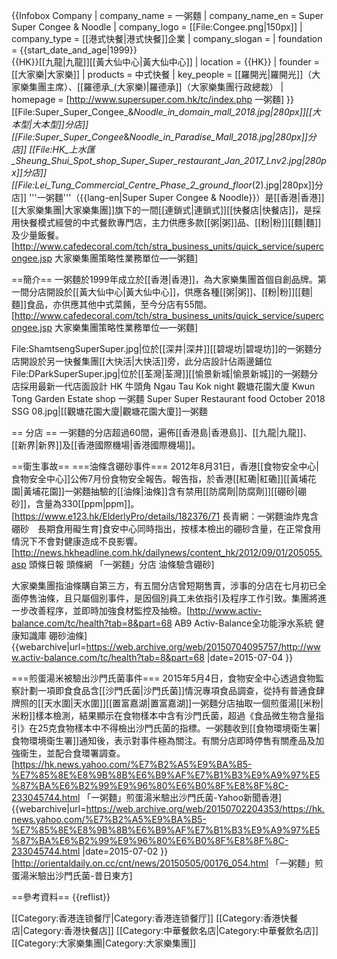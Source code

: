 {{Infobox Company 
| company_name     = 一粥麵
| company_name_en  = Super Super Congee & Noodle
| company_logo     = [[File:Congee.png|150px]]
| company_type     = [[港式快餐|港式快餐]]企業
| company_slogan   = 
| foundation       = {{start_date_and_age|1999}}<br>{{HK}}[[九龍|九龍]][[黃大仙中心|黃大仙中心]]
| location         = {{HK}}
| founder          = [[大家樂|大家樂]]
| products         = 中式快餐
| key_people       = [[羅開光|羅開光]]（大家樂集團主席）、[[羅德承_(大家樂)|羅德承]]（大家樂集團行政總裁）
| homepage         = [http://www.supersuper.com.hk/tc/index.php 一粥麵]
}}
[[File:Super_Super_Congee_&_Noodle_in_domain_mall_2018.jpg|280px]][[大本型|大本型]]分店]]
[[File:Super_Super_Congee_&_Noodle_in_Paradise_Mall_2018.jpg|280px]]分店]]
[[File:HK_上水匯_Sheung_Shui_Spot_shop_Super_Super_restaurant_Jan_2017_Lnv2.jpg|280px]]分店]]
[[File:Lei_Tung_Commercial_Centre_Phase_2_ground_floor_(2).jpg|280px]]分店]]
'''一粥麵'''（{{lang-en|Super Super Congee & Noodle}}）是[[香港|香港]][[大家樂集團|大家樂集團]]旗下的一間[[連鎖式|連鎖式]][[快餐店|快餐店]]，是採用快餐模式經營的中式餐飲專門店，主力供應多款[[粥|粥]]品、[[粉|粉]][[麵|麵]]及少量飯餐。<ref name="大家樂集團策略性業務單位">[http://www.cafedecoral.com/tch/stra_business_units/quick_service/supercongee.jsp 大家樂集團策略性業務單位—一粥麵]</ref>

==簡介==
一粥麵於1999年成立於[[香港|香港]]，為大家樂集團首個自創品牌。第一間分店開設於[[黃大仙中心|黃大仙中心]]，供應各種[[粥|粥]]、[[粉|粉]][[麵|麵]]食品，亦供應其他中式菜餚，至今分店有55間。<ref name="大家樂集團策略性業務單位">[http://www.cafedecoral.com/tch/stra_business_units/quick_service/supercongee.jsp 大家樂集團策略性業務單位—一粥麵]</ref>

<gallery>
File:ShamtsengSuperSuper.jpg|位於[[深井|深井]][[碧堤坊|碧堤坊]]的一粥麵分店開設於另一快餐集團[[大快活|大快活]]旁，此分店設計佔兩邊鋪位
File:DParkSuperSuper.jpg|位於[[荃灣|荃灣]][[愉景新城|愉景新城]]的一粥麵分店採用最新一代店面設計
HK 牛頭角 Ngau Tau Kok night 觀塘花園大廈 Kwun Tong Garden Estate shop 一粥麵 Super Super Restaurant food October 2018 SSG 08.jpg|[[觀塘花園大廈|觀塘花園大廈]]一粥麵
</gallery>

== 分店 ==
一粥麵的分店超過60間，遍佈[[香港島|香港島]]、[[九龍|九龍]]、[[新界|新界]]及[[香港國際機場|香港國際機場]]。

==衛生事故==
===油條含硼砂事件===
2012年8月31日，香港[[食物安全中心|食物安全中心]]公佈7月份食物安全報告。報告指，於香港[[紅磡|紅磡]][[黃埔花園|黃埔花園]]一粥麵抽驗的[[油條|油條]]含有禁用[[防腐劑|防腐劑]][[硼砂|硼砂]]，含量為330[[ppm|ppm]]。<ref>[https://www.e123.hk/ElderlyPro/details/182376/71 長青網：一粥麵油炸鬼含硼砂　長期食用礙生育]</ref>食安中心同時指出，按樣本檢出的硼砂含量，在正常食用情況下不會對健康造成不良影響。<ref>[http://news.hkheadline.com.hk/dailynews/content_hk/2012/09/01/205055.asp 頭條日報 頭條網 「一粥麵」分店 油條驗含硼砂]</ref>

大家樂集團指油條購自第三方，有五間分店曾短期售賣，涉事的分店在七月初已全面停售油條，且只屬個別事件，是因個別員工未依指引及程序工作引致。集團將進一步改善程序，並即時加強食材監控及抽檢。<ref>[http://www.activ-balance.com/tc/health?tab=8&part=68 AB9 Activ-Balance全功能淨水系統 健康知識庫 硼砂油條] {{webarchive|url=https://web.archive.org/web/20150704095757/http://www.activ-balance.com/tc/health?tab=8&part=68 |date=2015-07-04 }}</ref>

===煎蛋湯米被驗出沙門氏菌事件===
2015年5月4日，食物安全中心透過食物監察計劃一項即食食品含[[沙門氏菌|沙門氏菌]]情況專項食品調查，從持有普通食肆牌照的[[天水圍|天水圍]][[置富嘉湖|置富嘉湖]]一粥麵分店抽取一個煎蛋湯[[米粉|米粉]]樣本檢測，結果顯示在食物樣本中含有沙門氏菌，超過《食品微生物含量指引》在25克食物樣本中不得檢出沙門氏菌的指標。一粥麵收到[[食物環境衛生署|食物環境衛生署]]通知後，表示對事件極為關注。有關分店即時停售有關產品及加強衞生，並配合食環署調查。<ref>[https://hk.news.yahoo.com/%E7%B2%A5%E9%BA%B5-%E7%85%8E%E8%9B%8B%E6%B9%AF%E7%B1%B3%E9%A9%97%E5%87%BA%E6%B2%99%E9%96%80%E6%B0%8F%E8%8F%8C-233045744.html 「一粥麵」煎蛋湯米驗出沙門氏菌-Yahoo新聞香港] {{webarchive|url=https://web.archive.org/web/20150702204353/https://hk.news.yahoo.com/%E7%B2%A5%E9%BA%B5-%E7%85%8E%E8%9B%8B%E6%B9%AF%E7%B1%B3%E9%A9%97%E5%87%BA%E6%B2%99%E9%96%80%E6%B0%8F%E8%8F%8C-233045744.html |date=2015-07-02 }}</ref><ref>[http://orientaldaily.on.cc/cnt/news/20150505/00176_054.html 「一粥麵」煎蛋湯米驗出沙門氏菌-昔日東方]</ref>

==參考資料==
{{reflist}}

[[Category:香港连锁餐厅|Category:香港连锁餐厅]]
[[Category:香港快餐店|Category:香港快餐店]]
[[Category:中華餐飲名店|Category:中華餐飲名店]]
[[Category:大家樂集團|Category:大家樂集團]]
